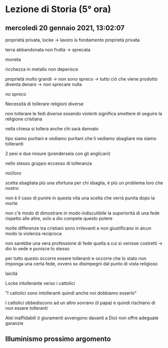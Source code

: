 # Lezione di Storia (5° ora)

## mercoledì 20 gennaio 2021, 13:02:07

proprietà privata, locke -> lavoro is fondamento proprietà privata

terra abbandonata non frutta -> sprecata

moneta

ricchezza in metallo non deperisce

proprietà molto grandi -> non sono spreco -> tutto ciò che viene prodotto diventa denaro -> non sprecare nulla

no spreco



Necessità di tollerare religioni diverse

non tollerare le fedi diverse essendo violenti significa smettere di seguire la religione cristiana

nella chiesa si tollera anche chi sarà dannato

tipo siamo puritani e vediamo puritani che li vediamo sbagliare ma siamo tolleranti

2 pesi e due misure (prendersela con gli anglicani)

nello stesso gruppo eccesso di tolleranza

noi/loro

scelta sbagliata più una sfortuna per chi sbaglia, è più un problema loro che nostro

non è il caso di punire in questa vita una scelta che verrà punita dopo la morte

non c'è modo di dimostrare in modo indiscutibile la superiorità di una fede rispetto alle altre, solo a dio compete questo potere



molte differenze tra cristiani sono irrilevanti e non giustificano in alcun modo la violenza reciproca

non sarebbe una vera professione di fede quella a cui si venisse costretti -> dio lo vede e punisce lo stesso



per tutto questo occorre essere tolleranti e occorre che lo stato non imponga una certa fede, ovvero so disimpegni dal punto di vista religioso

laicità

Locke intollerante verso i cattolici

"I cattolici sono intolleranti quindi anche noi dobbiamo esserlo"

I cattolici obbediscono ad un altro sovrano (il papa) e quindi rischiano di non essere tolleranti

Atei inaffidabili (i giuramenti avvengono davanti a Dio)  non offre adeguate garanzie









## Illuminismo prossimo argomento